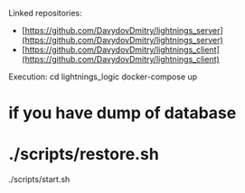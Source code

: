 Linked repositories:
- [https://github.com/DavydovDmitry/lightnings_server](https://github.com/DavydovDmitry/lightnings_server)
- [https://github.com/DavydovDmitry/lightnings_client](https://github.com/DavydovDmitry/lightnings_client)

Execution:
cd lightnings_logic
docker-compose up
# if you have dump of database
# ./scripts/restore.sh
./scripts/start.sh
